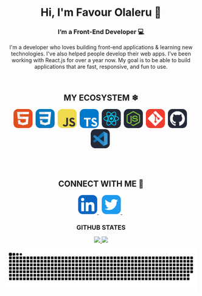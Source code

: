 <h1 align="center">Hi, I'm Favour Olaleru 👋</h1>
<h3 align="center">I’m a Front-End Developer 💻</h3>

<p align="center">
I'm a developer who loves building front-end applications & learning new technologies. I've also helped people develop their web apps. I've been working with React.js for over a year now. My goal is to be able to build applications that are fast, responsive, and fun to use.
</p>


<br />


<h2 align="center">MY ECOSYSTEM ❄</h2>

<div align="center">

 <img src="https://github.com/tandpfun/skill-icons/blob/main/icons/HTML.svg" alt="HTML" width="50px" />&nbsp;
 <img src="https://github.com/tandpfun/skill-icons/blob/main/icons/CSS.svg" alt="CSS" width="50px" />&nbsp;
 <img src="https://github.com/tandpfun/skill-icons/blob/main/icons/JavaScript.svg" alt="javascript" width="50px" />&nbsp;
 <img src="https://github.com/tandpfun/skill-icons/blob/main/icons/TypeScript.svg" alt="TypeScript" width="50px" />&nbsp;
 <img src="https://github.com/tandpfun/skill-icons/blob/main/icons/React-Dark.svg" alt="Reactjs" width="50px" />&nbsp;
 <img src="https://github.com/tandpfun/skill-icons/blob/main/icons/NodeJS-Dark.svg" alt="Node.js" width="50px" />&nbsp;
 <img src="https://github.com/tandpfun/skill-icons/blob/main/icons/Git.svg" alt="Git" width="50px" />&nbsp;
 <img src="https://github.com/tandpfun/skill-icons/blob/main/icons/Github-Dark.svg" alt="Github" width="50px" />&nbsp;
 <img src="https://github.com/tandpfun/skill-icons/blob/main/icons/VSCode-Dark.svg" alt="VScode" width="50px" />&nbsp;

</div>



<br />
<br />


<h2 align="center">CONNECT WITH ME 💬</h2>
<div align="center">
    <a  href="https://www.linkedin.com/in/favour-olaleru-1a5133218/" target="_blank">
    <img src="https://github.com/tandpfun/skill-icons/blob/main/icons/LinkedIn.svg" alt="In" width="50px"/>
    </a>&nbsp;
    <a href="https://twitter.com/FavourOlaleru" target="_blank">
    <img src="https://github.com/tandpfun/skill-icons/blob/main/icons/Twitter.svg" alt="Twitter" width="50px" />
    </a>&nbsp;
</div>


<br />
<div align="center">
<h3 align="center" style="margin: 5px 10px;">GITHUB STATES</h3> 

<p align="center">
  <a href="https://github.com/NTiger07">
  <img width="49.5%" src="https://github-readme-stats.vercel.app/api?username=NTiger07&show_icons=true&theme=dark&hide_border=true&icon_color=68ACFE" />
  <img width="49.5%" src="https://github-readme-streak-stats.herokuapp.com/?user=NTiger07&theme=dark&hide_border=true&ring=68ACFE&fire=FFC400&currStreakLabel=68ACFE" />
  </a>
</p>
</div


<br />
 

<p align="center">
  <img  src="https://raw.githubusercontent.com/Elanza-48/Elanza-48/main/resources/img/github-contribution-grid-snake.svg"
    alt="example" />
</p>






